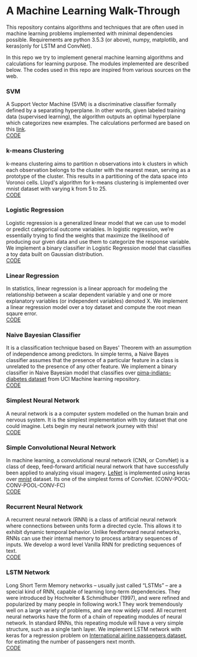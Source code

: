 # A Machine Learning Walk-Through
This repository contains algorithms and techniques that are often used in machine learning problems implemented with minimal dependencies possible.
Requirements are python 3.5.3 (or above), numpy, matplotlib, and keras(only for LSTM and ConvNet).

In this repo we try to implement general machine learning algorithms and calculations for learning purpose. The modules implemented are described below. The codes used in this repo are inspired from various sources on the web.

### SVM ###
A Support Vector Machine (SVM) is a discriminative classifier formally defined by a separating hyperplane. In other words, given labeled training data (supervised learning), the algorithm outputs an optimal hyperplane which categorizes new examples. The calculations performed are based on this [link](https://github.com/MaviccPRP/svm/blob/master/svm-primal.ipynb).
<br>[CODE](svm.py)

### k-means Clustering ###
k-means clustering aims to partition n observations into k clusters in which each observation belongs to the cluster with the nearest mean, serving as a prototype of the cluster. This results in a partitioning of the data space into Voronoi cells. Lloyd's algorithm for k-means clustering is implemented over mnist dataset with varying k from 5 to 25.
<br>[CODE](kmeans.py)

### Logistic Regression ###
 Logistic regression is a generalized linear model that we can use to model or predict categorical outcome variables. In logistic regression, we’re essentially trying to find the weights that maximize the likelihood of producing our given data and use them to categorize the response variable. We implement a binary classifier in Logistic Regression model that classifies a toy data built on Gaussian distribution.
 <br>[CODE](logistic_reg.py)

### Linear Regression ###
 In statistics, linear regression is a linear approach for modeling the relationship between a scalar dependent variable y and one or more explanatory variables (or independent variables) denoted X. We implement a linear regression model over a toy dataset and compute the root mean sqaure error.
 <br>[CODE](linear_reg.py)

### Naive Bayesian Classifier ###
 It is a classification technique based on Bayes' Theorem with an assumption of independence among predictors. In simple terms, a Naive Bayes classifier assumes that the presence of a particular feature in a class is unrelated to the presence of any other feature. We implement a binary classifier in Naive Bayesian model that classifies over [pima-indians-diabetes dataset](https://archive.ics.uci.edu/ml/datasets/Pima+Indians+Diabetes) from UCI Machine learning repository.
 <br>[CODE](naive_bayes.py)

### Simplest Neural Network ###
 A neural network is a a computer system modelled on the human brain and nervous system. It is the simplest implementation with toy dataset that one could imagine. Lets begin my neural network journey with this!
 <br>[CODE](simple_nnet.py)

### Simple Convolutional Neural Network ###
 In machine learning, a convolutional neural network (CNN, or ConvNet) is a class of deep, feed-forward artificial neural network that have successfully been applied to analyzing visual imagery. [LeNet](http://yann.lecun.com/exdb/publis/pdf/lecun-98.pdf) is implemented using keras over [mnist](http://yann.lecun.com/exdb/mnist/) dataset. Its one of the simplest forms of ConvNet.
 (CONV-POOL-CONV-POOL-CONV-FC)
 <br>[CODE](mnist_cnn_lenet.py)

### Recurrent Neural Network ###
 A recurrent neural network (RNN) is a class of artificial neural network where connections between units form a directed cycle. This allows it to exhibit dynamic temporal behavior. Unlike feedforward neural networks, RNNs can use their internal memory to process arbitrary sequences of inputs. We develop a word level Vanilla RNN for predicting sequences of text.
 <br>[CODE](min_word_rnn.py)

### LSTM Network ###
  Long Short Term Memory networks – usually just called “LSTMs” – are a special kind of RNN, capable of learning long-term dependencies. They were introduced by Hochreiter & Schmidhuber (1997), and were refined and popularized by many people in following work.1 They work tremendously well on a large variety of problems, and are now widely used. All recurrent neural networks have the form of a chain of repeating modules of neural network. In standard RNNs, this repeating module will have a very simple structure, such as a single tanh layer. We implement LSTM network with keras for a regression problem on [International airline passengers dataset](https://datamarket.com/data/set/22u3/international-airline-passengers-monthly-totals-in-thousands-jan-49-dec-60#!ds=22u3&display=line), for estimating the number of passengers next month.
  <br>[CODE](lstm.py)
